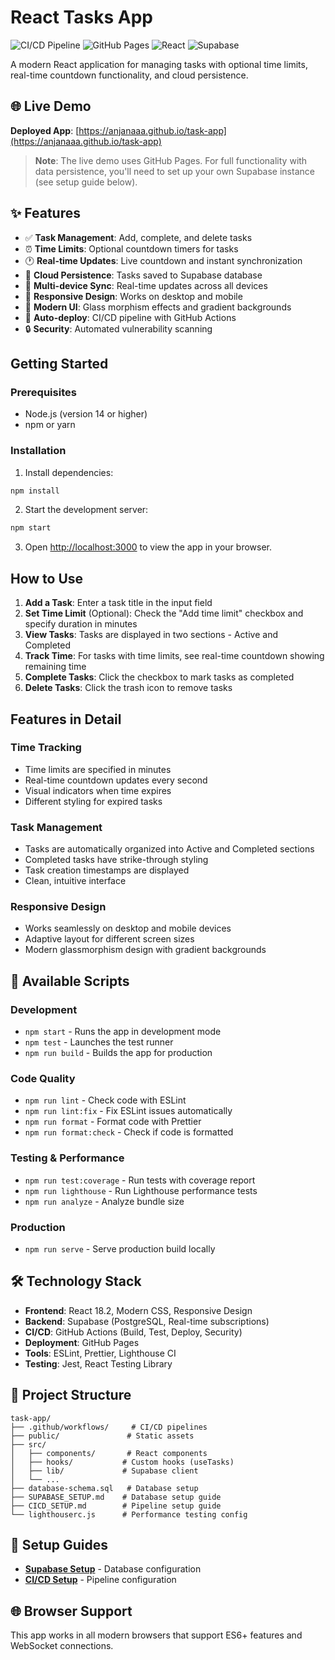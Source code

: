 # React Tasks App

![CI/CD Pipeline](https://github.com/anjanaaa/task-app/actions/workflows/ci-cd.yml/badge.svg)
![GitHub Pages](https://img.shields.io/badge/deployment-GitHub%20Pages-brightgreen)
![React](https://img.shields.io/badge/React-18.2.0-blue)
![Supabase](https://img.shields.io/badge/Database-Supabase-green)

A modern React application for managing tasks with optional time limits, real-time countdown functionality, and cloud persistence.

## 🌐 Live Demo

**Deployed App**: [https://anjanaaa.github.io/task-app](https://anjanaaa.github.io/task-app)

> **Note**: The live demo uses GitHub Pages. For full functionality with data persistence, you'll need to set up your own Supabase instance (see setup guide below).

## ✨ Features

- ✅ **Task Management**: Add, complete, and delete tasks
- ⏰ **Time Limits**: Optional countdown timers for tasks
- 🕐 **Real-time Updates**: Live countdown and instant synchronization
- 💾 **Cloud Persistence**: Tasks saved to Supabase database
- 🔄 **Multi-device Sync**: Real-time updates across all devices
- 📱 **Responsive Design**: Works on desktop and mobile
- 🎨 **Modern UI**: Glass morphism effects and gradient backgrounds
- 🚀 **Auto-deploy**: CI/CD pipeline with GitHub Actions
- 🔒 **Security**: Automated vulnerability scanning

## Getting Started

### Prerequisites

- Node.js (version 14 or higher)
- npm or yarn

### Installation

1. Install dependencies:
```bash
npm install
```

2. Start the development server:
```bash
npm start
```

3. Open [http://localhost:3000](http://localhost:3000) to view the app in your browser.

## How to Use

1. **Add a Task**: Enter a task title in the input field
2. **Set Time Limit** (Optional): Check the "Add time limit" checkbox and specify duration in minutes
3. **View Tasks**: Tasks are displayed in two sections - Active and Completed
4. **Track Time**: For tasks with time limits, see real-time countdown showing remaining time
5. **Complete Tasks**: Click the checkbox to mark tasks as completed
6. **Delete Tasks**: Click the trash icon to remove tasks

## Features in Detail

### Time Tracking
- Time limits are specified in minutes
- Real-time countdown updates every second
- Visual indicators when time expires
- Different styling for expired tasks

### Task Management
- Tasks are automatically organized into Active and Completed sections
- Completed tasks have strike-through styling
- Task creation timestamps are displayed
- Clean, intuitive interface

### Responsive Design
- Works seamlessly on desktop and mobile devices
- Adaptive layout for different screen sizes
- Modern glassmorphism design with gradient backgrounds

## 🔧 Available Scripts

### Development
- `npm start` - Runs the app in development mode
- `npm test` - Launches the test runner
- `npm run build` - Builds the app for production

### Code Quality
- `npm run lint` - Check code with ESLint
- `npm run lint:fix` - Fix ESLint issues automatically  
- `npm run format` - Format code with Prettier
- `npm run format:check` - Check if code is formatted

### Testing & Performance
- `npm run test:coverage` - Run tests with coverage report
- `npm run lighthouse` - Run Lighthouse performance tests
- `npm run analyze` - Analyze bundle size

### Production
- `npm run serve` - Serve production build locally

## 🛠️ Technology Stack

- **Frontend**: React 18.2, Modern CSS, Responsive Design
- **Backend**: Supabase (PostgreSQL, Real-time subscriptions)
- **CI/CD**: GitHub Actions (Build, Test, Deploy, Security)
- **Deployment**: GitHub Pages
- **Tools**: ESLint, Prettier, Lighthouse CI
- **Testing**: Jest, React Testing Library

## 📁 Project Structure

```
task-app/
├── .github/workflows/     # CI/CD pipelines
├── public/               # Static assets
├── src/
│   ├── components/       # React components
│   ├── hooks/           # Custom hooks (useTasks)
│   ├── lib/             # Supabase client
│   └── ...
├── database-schema.sql   # Database setup
├── SUPABASE_SETUP.md    # Database setup guide
├── CICD_SETUP.md        # Pipeline setup guide
└── lighthouserc.js      # Performance testing config
```

## 🚀 Setup Guides

- **[Supabase Setup](./SUPABASE_SETUP.md)** - Database configuration
- **[CI/CD Setup](./CICD_SETUP.md)** - Pipeline configuration

## 🌐 Browser Support

This app works in all modern browsers that support ES6+ features and WebSocket connections.
